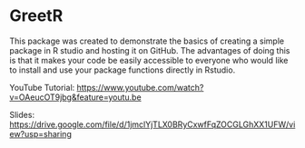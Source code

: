 # GreetR

This package was created to demonstrate the basics of creating a simple package in R studio and hosting it on GitHub. The advantages of doing this is that it makes your code be easily accessible to everyone who would like to install and use your package functions directly in Rstudio. 

YouTube Tutorial: https://www.youtube.com/watch?v=OAeucOT9jbg&feature=youtu.be

Slides: https://drive.google.com/file/d/1jmclYjTLX0BRyCxwfFqZOCGLGhXX1UFW/view?usp=sharing
